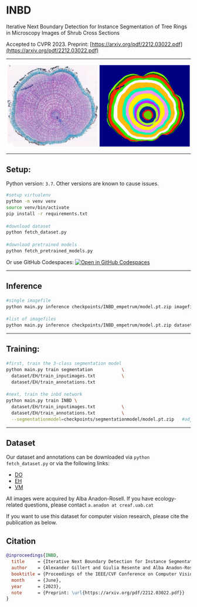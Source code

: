 # INBD
Iterative Next Boundary Detection for  Instance Segmentation of Tree Rings in Microscopy Images of Shrub Cross Sections

Accepted to CVPR 2023. Preprint: [https://arxiv.org/pdf/2212.03022.pdf](https://arxiv.org/pdf/2212.03022.pdf)

***

<img src="assets/example0.jpg" alt="Example input image and detected tree rings"/>

***

## Setup:

Python version: `3.7`. Other versions are known to cause issues.

```bash
#setup virtualenv
python -m venv venv
source venv/bin/activate
pip install -r requirements.txt

#download dataset
python fetch_dataset.py

#download pretrained models
python fetch_pretrained_models.py
```

Or use GitHub Codespaces: [![Open in GitHub Codespaces](https://github.com/codespaces/badge.svg)](https://github.com/codespaces/new?hide_repo_select=true&ref=dev&repo=574937325&machine=basicLinux32gb&location=WestEurope)

***



## Inference

```bash
#single imagefile
python main.py inference checkpoints/INBD_empetrum/model.pt.zip imagefile.JPG

#list of imagefiles
python main.py inference checkpoints/INBD_empetrum/model.pt.zip dataset/EH/test_inputimages.txt
```

***


## Training:


```bash
#first, train the 3-class segmentation model
python main.py train segmentation           \
  dataset/EH/train_inputimages.txt          \
  dataset/EH/train_annotations.txt

#next, train the inbd network
python main.py train INBD \
  dataset/EH/train_inputimages.txt          \
  dataset/EH/train_annotations.txt          \
  --segmentationmodel=checkpoints/segmentationmodel/model.pt.zip   #adjust path
```



***

## Dataset

Our dataset and annotations can be downloaded via `python fetch_dataset.py` or via the following links:
- [DO](https://github.com/alexander-g/INBD/releases/download/dataset_v1/DO_v1.zip)
- [EH](https://github.com/alexander-g/INBD/releases/download/dataset_v1/EH_v1.zip)
- [VM](https://github.com/alexander-g/INBD/releases/download/dataset_v1/VM_v1.zip)

All images were acquired by Alba Anadon-Rosell.
If you have ecology-related questions, please contact `a.anadon at creaf.uab.cat`

If you want to use this dataset for computer vision research, please cite the publication as below.


## Citation

```bibtex
@inproceedings{INBD,
  title     = {Iterative Next Boundary Detection for Instance Segmentation of Tree Rings in Microscopy Images of Shrub Cross Sections},
  author    = {Alexander Gillert and Giulia Resente and Alba Anadon‐Rosell and Martin Wilmking and Uwe von Lukas},
  booktitle = {Proceedings of the IEEE/CVF Conference on Computer Vision and Pattern Recognition (CVPR)},
  month     = {June},
  year      = {2023},
  note      = {Preprint: \url{https://arxiv.org/pdf/2212.03022.pdf}}
}
```


